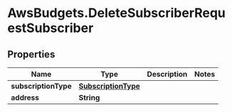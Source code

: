 # AwsBudgets.DeleteSubscriberRequestSubscriber

## Properties

Name | Type | Description | Notes
------------ | ------------- | ------------- | -------------
**subscriptionType** | [**SubscriptionType**](SubscriptionType.md) |  | 
**address** | **String** |  | 


